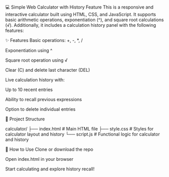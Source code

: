 💻 Simple Web Calculator with History Feature
This is a responsive and interactive calculator built using HTML, CSS, and JavaScript. It supports basic arithmetic operations, exponentiation (^), and square root calculations (√). Additionally, it includes a calculation history panel with the following features:

✨ Features
Basic operations: +, -, *, /

Exponentiation using ^

Square root operation using √

Clear (C) and delete last character (DEL)

Live calculation history with:

Up to 10 recent entries

Ability to recall previous expressions

Option to delete individual entries

📁 Project Structure

calculator/
├── index.html        # Main HTML file
├── style.css         # Styles for calculator layout and history
└── script.js         # Functional logic for calculator and history

🔧 How to Use
Clone or download the repo

Open index.html in your browser

Start calculating and explore history recall!
